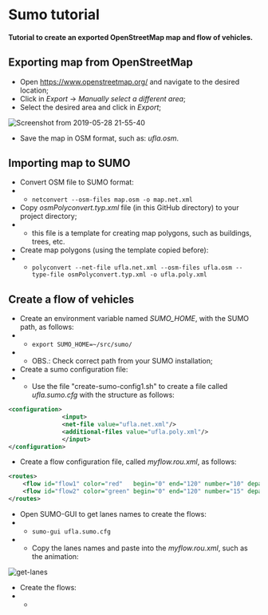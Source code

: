 # Sumo tutorial
#### Tutorial to create an exported OpenStreetMap map and flow of vehicles.

## Exporting map from OpenStreetMap
- Open https://www.openstreetmap.org/ and navigate to the desired location;
- Click in *Export* -> *Manually select a different area*;
- Select the desired area and click in *Export*;

![Screenshot from 2019-05-28 21-55-40](https://user-images.githubusercontent.com/43869367/58521663-8bf86c00-8193-11e9-8d35-e91e582982c9.png)

- Save the map in OSM format, such as: *ufla.osm*.


## Importing map to SUMO
- Convert OSM file to SUMO format:
- - `netconvert --osm-files map.osm -o map.net.xml`
- Copy *osmPolyconvert.typ.xml* file (in this GitHub directory) to your project directory;
- - this file is a template for creating map polygons, such as buildings, trees, etc.
- Create map polygons (using the template copied before):
- - `polyconvert --net-file ufla.net.xml --osm-files ufla.osm --type-file osmPolyconvert.typ.xml -o ufla.poly.xml`


## Create a flow of vehicles
- Create an environment variable named *SUMO_HOME*, with the SUMO path, as follows:
- - `export SUMO_HOME=~/src/sumo/`
- - OBS.: Check correct path from your SUMO installation;
- Create a sumo configuration file:
- - Use the file "create-sumo-config1.sh" to create a file called *ufla.sumo.cfg* with the structure as follows:
```xml
<configuration>
               <input>
               <net-file value="ufla.net.xml"/>
               <additional-files value="ufla.poly.xml"/>
               </input>
</configuration>
```
- Create a flow configuration file, called *myflow.rou.xml*, as follows:
```xml
<routes>
	<flow id="flow1" color="red"   begin="0" end="120" number="10" departLane="random" from="" to=""/>
	<flow id="flow2" color="green" begin="0" end="120" number="15" departLane="random" from="" to=""/>
</routes>
```
- Open SUMO-GUI to get lanes names to create the flows:
- - `sumo-gui ufla.sumo.cfg`
- - Copy the lanes names and paste into the *myflow.rou.xml*, such as the animation:

![get-lanes](https://user-images.githubusercontent.com/43869367/58526377-30cf7500-81a5-11e9-9bed-fe8bb46dd131.gif)

- Create the flows:
- - 
